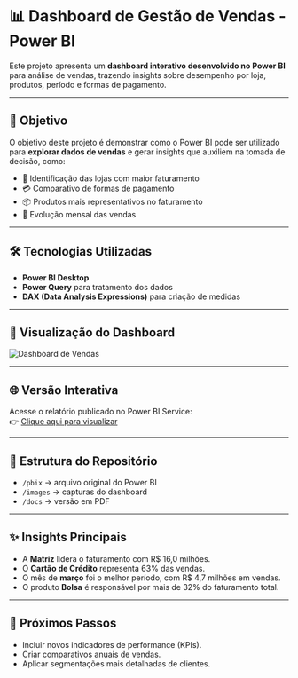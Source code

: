 # 📊 Dashboard de Gestão de Vendas - Power BI

Este projeto apresenta um **dashboard interativo desenvolvido no Power BI** para análise de vendas, trazendo insights sobre desempenho por loja, produtos, período e formas de pagamento.

---

## 🔎 Objetivo
O objetivo deste projeto é demonstrar como o Power BI pode ser utilizado para **explorar dados de vendas** e gerar insights que auxiliem na tomada de decisão, como:
- 📍 Identificação das lojas com maior faturamento  
- 💳 Comparativo de formas de pagamento  
- 📦 Produtos mais representativos no faturamento  
- 📆 Evolução mensal das vendas  

---

## 🛠️ Tecnologias Utilizadas
- **Power BI Desktop**  
- **Power Query** para tratamento dos dados  
- **DAX (Data Analysis Expressions)** para criação de medidas  

---

## 📸 Visualização do Dashboard
![Dashboard de Vendas](images/dashboard.png)

---

## 🌐 Versão Interativa
Acesse o relatório publicado no Power BI Service:  
👉 [Clique aqui para visualizar](https://app.powerbi.com/view?r=SEU_LINK_PUBLICO)  

  
---

## 📂 Estrutura do Repositório
- `/pbix` → arquivo original do Power BI  
- `/images` → capturas do dashboard  
- `/docs` → versão em PDF  

---

## ✨ Insights Principais
- A **Matriz** lidera o faturamento com R$ 16,0 milhões.  
- O **Cartão de Crédito** representa 63% das vendas.  
- O mês de **março** foi o melhor período, com R$ 4,7 milhões em vendas.  
- O produto **Bolsa** é responsável por mais de 32% do faturamento total.  

---

## 🚀 Próximos Passos
- Incluir novos indicadores de performance (KPIs).  
- Criar comparativos anuais de vendas.  
- Aplicar segmentações mais detalhadas de clientes.  

